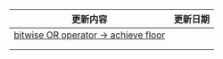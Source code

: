 | 更新内容                                                     | 更新日期 |
| ------------------------------------------------------------ | -------- |
| [bitwise OR operator -> achieve floor](https://stackoverflow.com/questions/7487977/using-bitwise-or-0-to-floor-a-number) |          |
|                                                              |          |
|                                                              |          |

